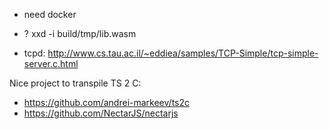 - need docker
- ? xxd -i build/tmp/lib.wasm

- tcpd:
    http://www.cs.tau.ac.il/~eddiea/samples/TCP-Simple/tcp-simple-server.c.html



Nice project to transpile TS 2 C:

- https://github.com/andrei-markeev/ts2c
- https://github.com/NectarJS/nectarjs

